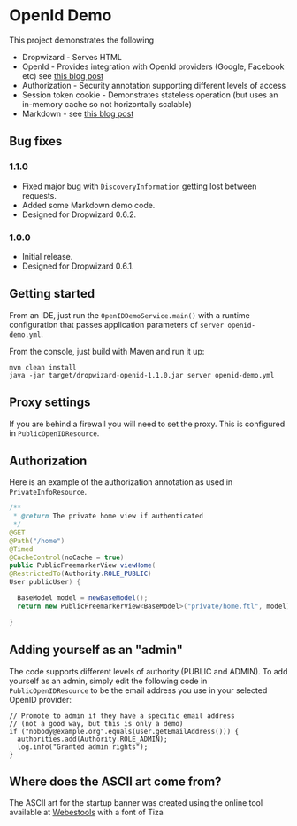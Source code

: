 # OpenId Demo

This project demonstrates the following

* Dropwizard - Serves HTML
* OpenId - Provides integration with OpenId providers (Google, Facebook etc) see [this blog post](http://gary-rowe.com/agilestack/2012/12/12/dropwizard-with-openid/)
* Authorization - Security annotation supporting different levels of access
* Session token cookie - Demonstrates stateless operation
                         (but uses an in-memory cache so not horizontally scalable)
* Markdown - see [this blog post](http://gary-rowe.com/agilestack/2012/11/05/how-to-include-markdown-with-freemarker-in-dropwizard/)

## Bug fixes

### 1.1.0

* Fixed major bug with `DiscoveryInformation` getting lost between requests.
* Added some Markdown demo code.
* Designed for Dropwizard 0.6.2.

### 1.0.0

* Initial release.
* Designed for Dropwizard 0.6.1.

## Getting started

From an IDE, just run the `OpenIDDemoService.main()` with a runtime configuration that passes application parameters
of `server openid-demo.yml`.

From the console, just build with Maven and run it up:
```
mvn clean install
java -jar target/dropwizard-openid-1.1.0.jar server openid-demo.yml
```

## Proxy settings

If you are behind a firewall you will need to set the proxy. This is configured in ```PublicOpenIDResource```.

## Authorization

Here is an example of the authorization annotation as used in ```PrivateInfoResource```. 

```java
/**
 * @return The private home view if authenticated
 */
@GET
@Path("/home")
@Timed
@CacheControl(noCache = true)
public PublicFreemarkerView viewHome(
@RestrictedTo(Authority.ROLE_PUBLIC)
User publicUser) {

  BaseModel model = newBaseModel();
  return new PublicFreemarkerView<BaseModel>("private/home.ftl", model);

}
```

## Adding yourself as an "admin"

The code supports different levels of authority (PUBLIC and ADMIN). To add yourself as an admin, 
simply edit the following code in `PublicOpenIDResource` to be the email address you use in your 
selected OpenID provider:

    // Promote to admin if they have a specific email address
    // (not a good way, but this is only a demo)
    if ("nobody@example.org".equals(user.getEmailAddress())) {
      authorities.add(Authority.ROLE_ADMIN);
      log.info("Granted admin rights");
    }
        
## Where does the ASCII art come from?

The ASCII art for the startup banner was created using the online tool available at
[Webestools](http://www.webestools.com/ascii-text-generator-ascii-art-code-online-txt2ascii-text2ascii-maker-free-text-to-ascii-converter.html)
with a font of Tiza
